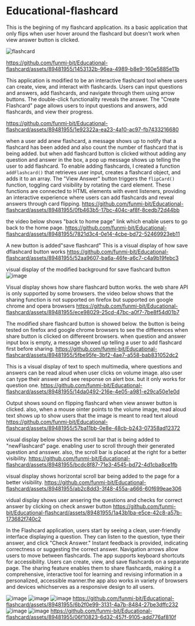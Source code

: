 # Educational-flashcard
This is the begining of my flashcard application.
its a basic application that only flips when user hover around the flashcard but doesn't work when view answer button is clicked.

![flashcard](https://github.com/funmi-bit/Educational-flashcard/assets/89481955/ec2f3dc9-af97-40e2-96c6-a867a6533fdc)

https://github.com/funmi-bit/Educational-flashcard/assets/89481955/1453132b-96ea-4989-b8e9-160e5885e11b 


This application is modified to be an interactive flashcard tool where users can create, view, and interact with flashcards. Users can input questions and answers, add flashcards, and navigate through them using arrow buttons. The double-click functionality reveals the answer. The "Create Flashcard" page allows users to input questions and answers, add flashcards, and view their progress.


https://github.com/funmi-bit/Educational-flashcard/assets/89481955/1e92322a-ea23-4a10-ac97-fb7433216680

when a user add anew flashcard, a message shows up to notify that a flashcard has been added and also count the number of flashcard that is being added. but when add flashcard button is clicked without adding any question and answer in the box, a pop up message shows up telling the user to add flashcard.
To enable adding flashcards, I created a function `addFlashcard()` that retrieves user input, creates a flashcard object, and adds it to an array. The "View Answer" button triggers the `flipCard()` function, toggling card visibility by rotating the card element. These functions are connected to HTML elements with event listeners, providing an interactive experience where users can add flashcards and reveal answers through card flipping.
https://github.com/funmi-bit/Educational-flashcard/assets/89481955/0fb463b5-17bc-404c-af8f-8cedb72d44bb

the video below shows "back to home page" link which enable users to go back to the home page.
https://github.com/funmi-bit/Educational-flashcard/assets/89481955/7821d3c4-0e14-4cbe-bd72-52469923eb11

A new button is added"save flashcard"  This is a visual display of how save dflashcard button works
https://github.com/funmi-bit/Educational-flashcard/assets/89481955/52aa9607-ba6a-46fe-a6c7-c4a9b19febc3

visual display of the modified background for save flashcard button
![image](https://github.com/funmi-bit/Educational-flashcard/assets/89481955/d0557cc9-0f89-4b66-8c1a-4677824d02b3)

Visual display shows how share flashcard button works. the web share API is only supported by some browsers. the video below shows that the sharing function is not supported on firefox but supported on google chrome and opera browsers
https://github.com/funmi-bit/Educational-flashcard/assets/89481955/ece98029-25cd-47bc-a0f7-7be8f54d01b7

The modified share flashcard button is showed below. the button is being tested on firefox and google chrome browsers to see the differences when share button is clicked on differeent browsers. when question and answer input box is empty, a message showed up telling a user to add flashcard first before sharing.
https://github.com/funmi-bit/Educational-flashcard/assets/89481955/5fbe95fe-3bf2-4ae7-a558-bab831052dc2

This is a visual display of text to spech multimedia, where questions and answers can be read aloud when user clicks on volume image. also user can type their answer and see response on alert box. but it only works for question one.
https://github.com/funmi-bit/Educational-flashcard/assets/89481955/14da0492-216e-4e05-a981-e29ca50e1e0d

Output shows sound on flipping flashcard when view answer button is clicked. also, when a mouse ointer points to the volume image, read aloud text shows up to show users that the image is meant to read text aloud
https://github.com/funmi-bit/Educational-flashcard/assets/89481955/57ba11bb-0e8e-48cb-b243-07358ad12372

visual display below shows the scroll bar that is being added to "newFlashcard" page. enabling user to scroll through their generated question and ansswer. also, the scroll bar is placed at the right for a better visibility.
https://github.com/funmi-bit/Educational-flashcard/assets/89481955/bcdc8f87-71e3-4545-bd72-4d1cba8ce1fb

visual display shows horizontal scroll bar being added to the page for a better visibility.
https://github.com/funmi-bit/Educational-flashcard/assets/89481955/ab2c8dd3-3f48-455a-a666-60f699eae306

vidual display shows user ansering the questions and checks for correct answer by clicking on check answer button
https://github.com/funmi-bit/Educational-flashcard/assets/89481955/1a43b1ba-e5ce-42c8-a57b-173682f740c2

In the Flashcard application, users start by seeing a clean, user-friendly interface displaying a question. They can listen to the question, type their answer, and click "Check Answer." Instant feedback is provided, indicating correctness or suggesting the correct answer. Navigation arrows allow users to move between flashcards. The app supports keyboard shortcuts for accessibility. Users can create, view, and save flashcards on a separate page. The sharing feature enables them to share flashcards, making it a comprehensive, interactive tool for learning and revising information in a personalized, accessible manner.the app also works in variety of browsers and devices whichserves as a responsive design to all users.

![image](https://github.com/funmi-bit/Educational-flashcard/assets/89481955/42e7db31-714e-452a-a66f-ee5f61603703)
![image](https://github.com/funmi-bit/Educational-flashcard/assets/89481955/8bc020ba-28f6-4328-b32a-a31a0b63cecc)
![image](https://github.com/funmi-bit/Educational-flashcard/assets/89481955/39b77064-3e62-4330-ad03-bfd6dc71320c)
https://github.com/funmi-bit/Educational-flashcard/assets/89481955/6b2f0e99-3131-4a7b-8484-27be3dffc232
![image](https://github.com/funmi-bit/Educational-flashcard/assets/89481955/d4b2a4dc-aa9d-48ff-84ad-6a29c320de07)
![image](https://github.com/funmi-bit/Educational-flashcard/assets/89481955/7381c26b-a83d-4713-850e-e347f17960cb)
https://github.com/funmi-bit/Educational-flashcard/assets/89481955/06f10823-6d32-457f-9105-add776af810f






